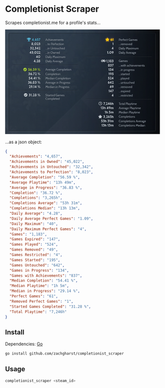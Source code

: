 # Completionist Scraper

Scrapes completionist.me for a profile's stats...

![The stats box on completionist.me](docs/stats_example.png)

...as a json object:

```json
{
  "Achievements": "4,657",
  "Achievements in Owned": "45,022",
  "Achievements in Untouched": "32,342",
  "Achievements to Perfection": "8,023",
  "Average Completion": "56.59 %",
  "Average Playtime": "13h 49m",
  "Average in Progress": "36.83 %",
  "Completion": "36.72 %",
  "Completions": "3,265h",
  "Completions Average": "53h 31m",
  "Completions Median": "13h 13m",
  "Daily Average": "4.28",
  "Daily Average Perfect Games": "1.09",
  "Daily Maximum": "40",
  "Daily Maximum Perfect Games": "4",
  "Games": "1,183",
  "Games Expired": "147",
  "Games Played": "524",
  "Games Removed": "49",
  "Games Restricted": "4",
  "Games Started": "195",
  "Games Untouched": "642",
  "Games in Progress": "134",
  "Games with Achievements": "837",
  "Median Completion": "54.41 %",
  "Median Playtime": "1h 5m",
  "Median in Progress": "29.14 %",
  "Perfect Games": "61",
  "Removed Perfect Games": "1",
  "Started Games Completed": "31.28 %",
  "Total Playtime": "7,246h"
}
```

## Install

Dependencies: [Go](https://go.dev/doc/install)

```bash
go install github.com/zachgharst/completionist_scraper
```

## Usage

```bash
completionist_scraper <steam_id>
```

